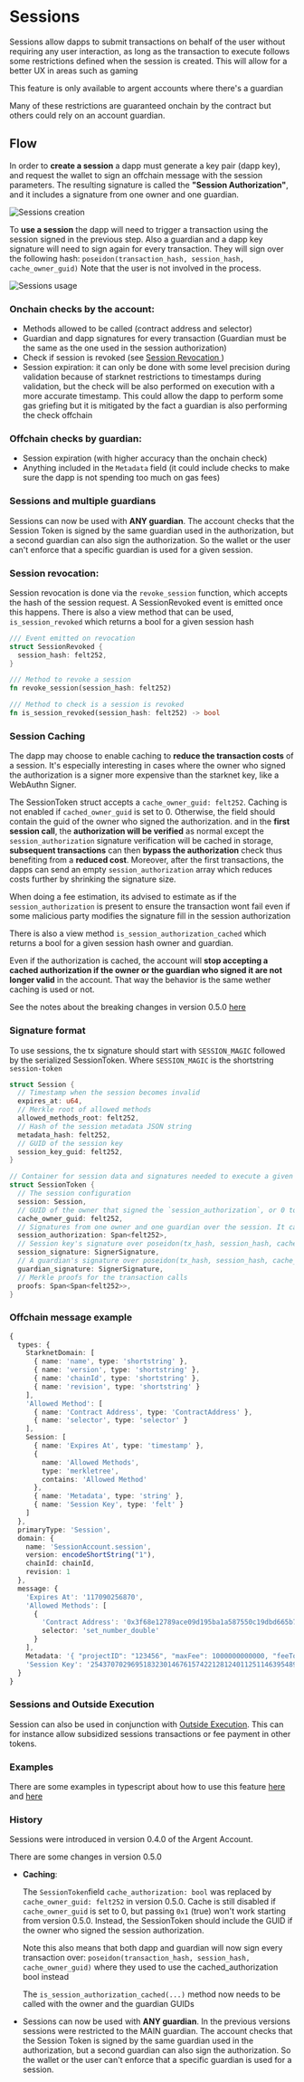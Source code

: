 # Sessions

Sessions allow dapps to submit transactions on behalf of the user without requiring any user interaction, as long as the transaction to execute follows some restrictions defined when the session is created. This will allow for a better UX in areas such as gaming

This feature is only available to argent accounts where there's a guardian

Many of these restrictions are guaranteed onchain by the contract but others could rely on an account guardian.

## Flow

In order to **create a session** a dapp must generate a key pair (dapp key), and request the wallet to sign an offchain message with the session parameters. The resulting signature is called the **"Session Authorization"**, and it includes a signature from one owner and one guardian.

![Sessions creation](session_creation.png)

To **use a session** the dapp will need to trigger a transaction using the session signed in the previous step. Also a guardian and a dapp key signature will need to sign again for every transaction. They will sign over the following hash: `poseidon(transaction_hash, session_hash, cache_owner_guid)`
Note that the user is not involved in the process.

![Sessions usage](session_usage.png)

### Onchain checks by the account:

- Methods allowed to be called (contract address and selector)
- Guardian and dapp signatures for every transaction (Guardian must be the same as the one used in the session authorization)
- Check if session is revoked (see [Session Revocation ](#session-revocation))
- Session expiration: it can only be done with some level precision during validation because of starknet restrictions to timestamps during validation, but the check will be also performed on execution with a more accurate timestamp. This could allow the dapp to perform some gas griefing but it is mitigated by the fact a guardian is also performing the check offchain

### Offchain checks by guardian:

- Session expiration (with higher accuracy than the onchain check)
- Anything included in the `Metadata` field (it could include checks to make sure the dapp is not spending too much on gas fees)

### Sessions and multiple guardians

Sessions can now be used with **ANY guardian**. The account checks that the Session Token is signed by the same guardian used in the authorization, but a second guardian can also sign the authorization. So the wallet or the user can't enforce that a specific guardian is used for a given session.

### Session revocation:

Session revocation is done via the `revoke_session` function, which accepts the hash of the session request. A SessionRevoked event is emitted once this happens. There is also a view method that can be used, `is_session_revoked` which returns a bool for a given session hash

```rust
/// Event emitted on revocation
struct SessionRevoked {
  session_hash: felt252,
}

/// Method to revoke a session
fn revoke_session(session_hash: felt252)

/// Method to check is a session is revoked
fn is_session_revoked(session_hash: felt252) -> bool
```

### Session Caching

The dapp may choose to enable caching to **reduce the transaction costs** of a session. It's especially interesting in cases where the owner who signed the authorization is a signer more expensive than the starknet key, like a WebAuthn Signer.

The SessionToken struct accepts a `cache_owner_guid: felt252`. Caching is not enabled if `cached_owner_guid` is set to 0. Otherwise, the field should contain the guid of the owner who signed the authorization. and in the **first session call**, the **authorization will be verified** as normal except the `session_authorization` signature verification will be cached in storage, **subsequent transactions** can then **bypass the authorization** check thus benefiting from a **reduced cost**. Moreover, after the first transactions, the dapps can send an empty `session_authorization` array which reduces costs further by shrinking the signature size.

When doing a fee estimation, its advised to estimate as if the `session_authorization` is present to ensure the transaction wont fail even if some malicious party modifies the signature fill in the session authorization

There is also a view method `is_session_authorization_cached` which returns a bool for a given session hash owner and guardian.

Even if the authorization is cached, the account will **stop accepting a cached authorization if the owner or the guardian who signed it are not longer valid** in the account. That way the behavior is the same wether caching is used or not.

See the notes about the breaking changes in version 0.5.0 [here](#history)

### Signature format

To use sessions, the tx signature should start with `SESSION_MAGIC` followed by the serialized SessionToken. Where `SESSION_MAGIC` is the shortstring `session-token`

```rust
struct Session {
  // Timestamp when the session becomes invalid
  expires_at: u64,
  // Merkle root of allowed methods
  allowed_methods_root: felt252,
  // Hash of the session metadata JSON string
  metadata_hash: felt252,
  // GUID of the session key
  session_key_guid: felt252,
}

// Container for session data and signatures needed to execute a given transaction
struct SessionToken {
  // The session configuration
  session: Session,
  // GUID of the owner that signed the `session_authorization`, or 0 to skip caching
  cache_owner_guid: felt252,
  // Signatures from one owner and one guardian over the session. It can be empty if the session is cached
  session_authorization: Span<felt252>,
  // Session key's signature over poseidon(tx_hash, session_hash, cache_owner_guid)
  session_signature: SignerSignature,
  // A guardian's signature over poseidon(tx_hash, session_hash, cache_owner_guid). The guardian signing here must be the same guardian used in the authorization
  guardian_signature: SignerSignature,
  // Merkle proofs for the transaction calls
  proofs: Span<Span<felt252>>,
}
```

### Offchain message example

```typescript
{
  types: {
    StarknetDomain: [
      { name: 'name', type: 'shortstring' },
      { name: 'version', type: 'shortstring' },
      { name: 'chainId', type: 'shortstring' },
      { name: 'revision', type: 'shortstring' }
    ],
    'Allowed Method': [
      { name: 'Contract Address', type: 'ContractAddress' },
      { name: 'selector', type: 'selector' }
    ],
    Session: [
      { name: 'Expires At', type: 'timestamp' },
      {
        name: 'Allowed Methods',
        type: 'merkletree',
        contains: 'Allowed Method'
      },
      { name: 'Metadata', type: 'string' },
      { name: 'Session Key', type: 'felt' }
    ]
  },
  primaryType: 'Session',
  domain: {
    name: 'SessionAccount.session',
    version: encodeShortString("1"),
    chainId: chainId,
    revision: 1
  },
  message: {
    'Expires At': '117090256870',
    'Allowed Methods': [
      {
        'Contract Address': '0x3f68e12789ace09d195ba1a587550c19dbd665b7bd82da33b08ac83123db652',
        selector: 'set_number_double'
      }
    ],
    Metadata: '{ "projectID": "123456", "maxFee": 1000000000000, "feeToken": "STRK", "tokenLimits" : { "0x989898989" : 9999999999 } }',
    'Session Key': '2543707029695183230146761574221281240112511463954890350766793321580039814416'
  }
}
```

### Sessions and Outside Execution

Session can also be used in conjunction with [Outside Execution](./outside_execution.md). This can for instance allow subsidized sessions transactions or fee payment in other tokens.

### Examples

There are some examples in typescript about how to use this feature [here](../lib/session/) and [here](../tests-integration/sessionAccount.test.ts)

### History

Sessions were introduced in version 0.4.0 of the Argent Account.

There are some changes in version 0.5.0

- **Caching**:

  The `SessionToken`field `cache_authorization: bool` was replaced by `cache_owner_guid: felt252` in version 0.5.0.
  Cache is still disabled if `cache_owner_guid` is set to 0, but passing `0x1` (true) won't work starting from version 0.5.0. Instead, the SessionToken should include the GUID if the owner who signed the session authorization.

  Note this also means that both dapp and guardian will now sign every transaction over: `poseidon(transaction_hash, session_hash, cache_owner_guid)` where they used to use the cached_authorization bool instead

  The `is_session_authorization_cached(...)` method now needs to be called with the owner and the guardian GUIDs

- Sessions can now be used with **ANY guardian**. In the previous versions sessions were restricted to the MAIN guardian. The account checks that the Session Token is signed by the same guardian used in the authorization, but a second guardian can also sign the authorization. So the wallet or the user can't enforce that a specific guardian is used for a session.

